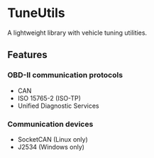 TuneUtils
=========
A lightweight library with vehicle tuning utilities. 


## Features
### OBD-II communication protocols
* CAN
* ISO 15765-2 (ISO-TP)
* Unified Diagnostic Services

### Communication devices
* SocketCAN (Linux only)
* J2534 (Windows only)